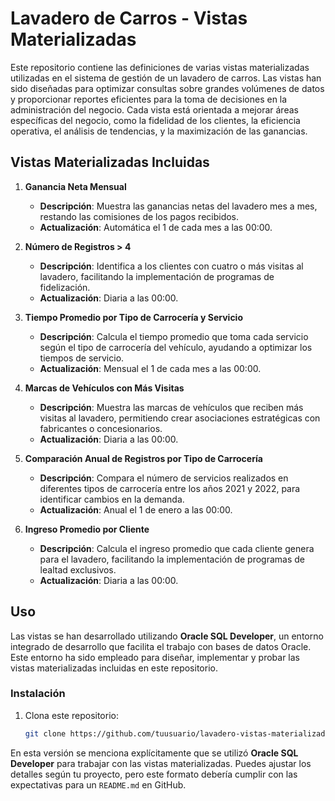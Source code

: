 # Lavadero de Carros - Vistas Materializadas

Este repositorio contiene las definiciones de varias vistas materializadas utilizadas en el sistema de gestión de un lavadero de carros. Las vistas han sido diseñadas para optimizar consultas sobre grandes volúmenes de datos y proporcionar reportes eficientes para la toma de decisiones en la administración del negocio. Cada vista está orientada a mejorar áreas específicas del negocio, como la fidelidad de los clientes, la eficiencia operativa, el análisis de tendencias, y la maximización de las ganancias.

## Vistas Materializadas Incluidas

1. **Ganancia Neta Mensual**  
   - **Descripción**: Muestra las ganancias netas del lavadero mes a mes, restando las comisiones de los pagos recibidos.
   - **Actualización**: Automática el 1 de cada mes a las 00:00.
   
2. **Número de Registros > 4**  
   - **Descripción**: Identifica a los clientes con cuatro o más visitas al lavadero, facilitando la implementación de programas de fidelización.
   - **Actualización**: Diaria a las 00:00.
   
3. **Tiempo Promedio por Tipo de Carrocería y Servicio**  
   - **Descripción**: Calcula el tiempo promedio que toma cada servicio según el tipo de carrocería del vehículo, ayudando a optimizar los tiempos de servicio.
   - **Actualización**: Mensual el 1 de cada mes a las 00:00.
   
4. **Marcas de Vehículos con Más Visitas**  
   - **Descripción**: Muestra las marcas de vehículos que reciben más visitas al lavadero, permitiendo crear asociaciones estratégicas con fabricantes o concesionarios.
   - **Actualización**: Diaria a las 00:00.
   
5. **Comparación Anual de Registros por Tipo de Carrocería**  
   - **Descripción**: Compara el número de servicios realizados en diferentes tipos de carrocería entre los años 2021 y 2022, para identificar cambios en la demanda.
   - **Actualización**: Anual el 1 de enero a las 00:00.
   
6. **Ingreso Promedio por Cliente**  
   - **Descripción**: Calcula el ingreso promedio que cada cliente genera para el lavadero, facilitando la implementación de programas de lealtad exclusivos.
   - **Actualización**: Diaria a las 00:00.

## Uso

Las vistas se han desarrollado utilizando **Oracle SQL Developer**, un entorno integrado de desarrollo que facilita el trabajo con bases de datos Oracle. Este entorno ha sido empleado para diseñar, implementar y probar las vistas materializadas incluidas en este repositorio.

### Instalación

1. Clona este repositorio:  
   ```bash
   git clone https://github.com/tuusuario/lavadero-vistas-materializadas.git

En esta versión se menciona explícitamente que se utilizó **Oracle SQL Developer** para trabajar con las vistas materializadas. Puedes ajustar los detalles según tu proyecto, pero este formato debería cumplir con las expectativas para un `README.md` en GitHub.
#